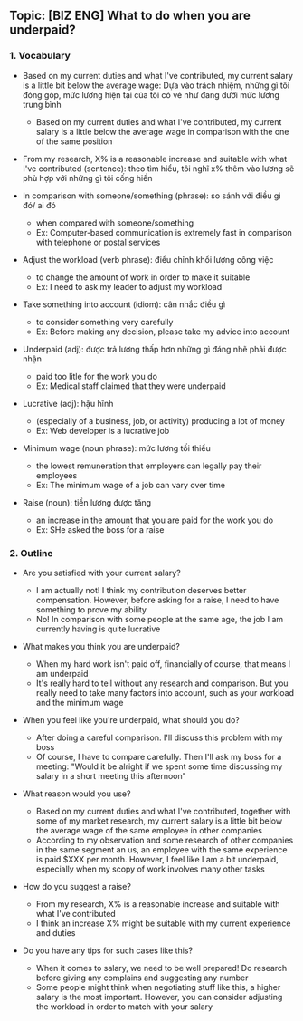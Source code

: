 ## Topic: [BIZ ENG] What to do when you are underpaid?

### 1. Vocabulary
- Based on my current duties and what I've contributed, my current salary is a little bit below the average wage: Dựa vào trách nhiệm, những gì tôi đóng góp, mức lương hiện tại của tôi có vẻ như đang dưới mức lương trung bình
  + Based on my current duties and what I've contributed, my current salary is a little below the average wage in comparison with the one of the same position

- From my research, X% is a reasonable increase and suitable with what I've contributed (sentence): theo tìm hiểu, tôi nghĩ x% thêm vào lương sẽ phù hợp với những gì tôi cống hiến

- In comparison with someone/something (phrase): so sánh với điều gì đó/ ai đó
  + when compared with someone/something
  + Ex: Computer-based communication is extremely fast in comparison with telephone or postal services

- Adjust the workload (verb phrase): điều chỉnh khối lượng công việc
  + to change the amount of work in order to make it suitable
  + Ex: I need to ask my leader to adjust my workload

- Take something into account (idiom): cân nhắc điều gì
  + to consider something very carefully
  + Ex: Before making any decision, please take my advice into account

- Underpaid (adj): được trả lương thấp hơn những gì đáng nhẽ phải được nhận
  + paid too litle for the work you do
  + Ex: Medical staff claimed that they were underpaid

- Lucrative (adj): hậu hĩnh
  + (especially of a business, job, or activity) producing a lot of money
  + Ex: Web developer is a lucrative job

- Minimum wage (noun phrase): mức lương tối thiểu
  + the lowest remuneration that employers can legally pay their employees
  + Ex: The minimum wage of a job can vary over time

- Raise (noun): tiền lương được tăng
  + an increase in the amount that you are paid for the work you do
  + Ex: SHe asked the boss for a raise

### 2. Outline
- Are you satisfied with your current salary?
  + I am actually not! I think my contribution deserves better compensation. However, before asking for a raise, I need to have something to prove my ability
  + No! In comparison with some people at the same age, the job I am currently having is quite lucrative

- What makes you think you are underpaid?
  + When my hard work isn't paid off, financially of course, that means I am underpaid
  + It's really hard to tell without any research and comparison. But you really need to take many factors into account, such as your workload and the minimum wage

- When you feel like you're underpaid, what should you do?
  + After doing a careful comparison. I'll discuss this problem with my boss
  + Of course, I have to compare carefully. Then I'll ask my boss for a meeting: "Would it be alright if we spent some time discussing my salary in a short meeting this afternoon"

- What reason would you use?
  + Based on my current duties and what I've contributed, together with some of my market research, my current salary is a little bit below the average wage of the same employee in other companies
  + According to my observation and some research of other companies in the same segment an us, an employee with the same experience is paid $XXX per month. However, I feel like I am a bit underpaid, especially when my scopy of work involves many other tasks

- How do you suggest a raise?
  + From my research, X% is a reasonable increase and suitable with what I've contributed
  + I think an increase X% might be suitable with my current experience and duties

- Do you have any tips for such cases like this?
  + When it comes to salary, we need to be well prepared! Do research before giving any complains and suggesting any number
  + Some people might think when negotiating stuff like this, a higher salary is the most important. However, you can consider adjusting the workload in order to match with your salary

